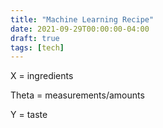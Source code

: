 ```yaml
---
title: "Machine Learning Recipe"
date: 2021-09-29T00:00:00-04:00
draft: true
tags: [tech]
---
```


X = ingredients

Theta = measurements/amounts

Y = taste
